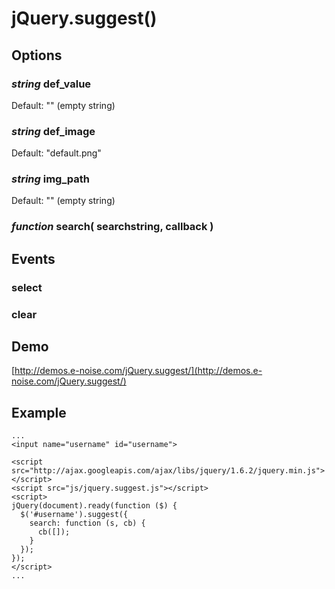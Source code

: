 jQuery.suggest()
===

## Options

### _string_ def\_value

Default: "" (empty string)

### _string_ def\_image

Default: "default.png"

### _string_ img_path

Default: "" (empty string)

### _function_ search( searchstring, callback )


## Events

### select

### clear


## Demo

[http://demos.e-noise.com/jQuery.suggest/](http://demos.e-noise.com/jQuery.suggest/)

## Example

    ...
    <input name="username" id="username">

    <script src="http://ajax.googleapis.com/ajax/libs/jquery/1.6.2/jquery.min.js"></script>
    <script src="js/jquery.suggest.js"></script>
    <script>
    jQuery(document).ready(function ($) {
      $('#username').suggest({
        search: function (s, cb) {
          cb([]);
        }
      });
    });
    </script>
    ...

